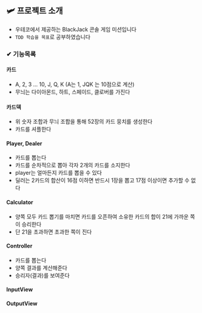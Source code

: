 ## 🛩 프로젝트 소개
- 우테코에서 제공하는 BlackJack 콘솔 게임 미션입니다
- `TDD 학습을 목표`로 공부하였습니다

### ✔ 기능목록

#### 카드
- A, 2, 3 ... 10, J, Q, K (A는 1, JQK 는 10점으로 계산)
- 무늬는 다이아몬드, 하트, 스페이드, 클로버를 가진다

#### 카드덱
- 위 숫자 조합과 무늬 조합을 통해 52장의 카드 뭉치를 생성한다
- 카드를 셔플한다

#### Player, Dealer
- 카드를 뽑는다
- 카드를 순차적으로 뽑아 각자 2개의 카드를 소지한다
- player는 얼마든지 카드를 뽑을 수 있다
- 딜러는 2카드의 합산이 16점 이하면 반드시 1장을 뽑고 17점 이상이면 추가할 수 없다

#### Calculator
- 양쪽 모두 카드 뽑기를 마치면 카드를 오픈하여 소유한 카드의 합이 21에 가까운 쪽이 승리한다
- 단 21을 초과하면 초과한 쪽이 진다

#### Controller
- 카드를 뽑는다
- 양쪽 결과를 계산해준다
- 승리자(결과)를 보여준다

#### InputView
#### OutputView